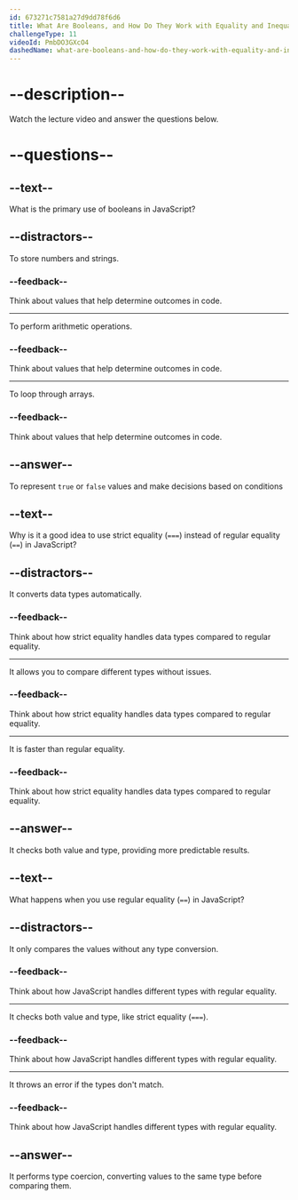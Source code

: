 ```yaml
---
id: 673271c7581a27d9dd78f6d6
title: What Are Booleans, and How Do They Work with Equality and Inequality Operators?
challengeType: 11
videoId: PmbDO3GXcO4
dashedName: what-are-booleans-and-how-do-they-work-with-equality-and-inequality-operators
---
```


# --description--

Watch the lecture video and answer the questions below.

# --questions--

## --text--

What is the primary use of booleans in JavaScript?

## --distractors--

To store numbers and strings.

### --feedback--

Think about values that help determine outcomes in code.

---

To perform arithmetic operations.

### --feedback--

Think about values that help determine outcomes in code.

---

To loop through arrays.

### --feedback--

Think about values that help determine outcomes in code.

## --answer--

To represent `true` or `false` values and make decisions based on conditions

## --text--

Why is it a good idea to use strict equality (`===`) instead of regular equality (`==`) in JavaScript?

## --distractors--

It converts data types automatically.

### --feedback--

Think about how strict equality handles data types compared to regular equality.

---

It allows you to compare different types without issues.

### --feedback--

Think about how strict equality handles data types compared to regular equality.

---

It is faster than regular equality.

### --feedback--

Think about how strict equality handles data types compared to regular equality.

## --answer--

It checks both value and type, providing more predictable results.

## --text--

What happens when you use regular equality (`==`) in JavaScript?

## --distractors--

It only compares the values without any type conversion.

### --feedback--

Think about how JavaScript handles different types with regular equality.

---

It checks both value and type, like strict equality (`===`).

### --feedback--

Think about how JavaScript handles different types with regular equality.

---

It throws an error if the types don't match.

### --feedback--

Think about how JavaScript handles different types with regular equality.

## --answer--

It performs type coercion, converting values to the same type before comparing them.

